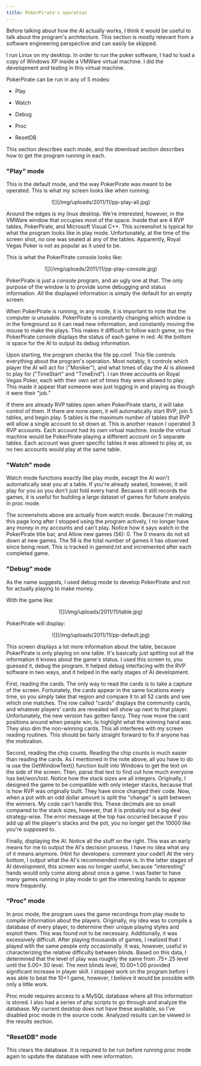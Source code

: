 ```yaml
---
title: PokerPirate's operation
---
```


Before talking about how the AI actually works, I think it would be useful to talk about the program's architecture. This section is mostly relevant from a software engineering perspective and can easily be skipped.

I run Linux on my desktop. In order to run the poker software, I had to load a copy of Windows XP inside a VMWare virtual machine. I did the development and testing in this virtual machine.

PokerPirate can be run in any of 5 modes:



	
  * Play

	
  * Watch

	
  * Debug

	
  * Proc

	
  * ResetDB


This section describes each mode, and the download section describes how to get the program running in each.


### "Play" mode


This is the default mode, and the way PokerPirate was meant to be operated. This is what my screen looks like when running:

<center>
![](/img/uploads/2011/11/pp-play-all.jpg)
</center>

Around the edges is my linux desktop. We're interested, however, in the VMWare window that occupies most of the space. Inside that are 4 RVP tables, PokerPirate, and Microsoft Visual C++. This screenshot is typical for what the program looks like in play mode. Unfortunately, at the time of the screen shot, no one was seated at any of the tables. Apparently, Royal Vegas Poker is not as popular as it used to be.

This is what the PokerPirate console looks like:

<center>
![](/img/uploads/2011/11/pp-play-console.jpg)
</center>

PokerPirate is just a console program, and an ugly one at that. The only purpose of the window is to provide some debugging and status information. All the displayed information is simply the default for an empty screen.

When PokerPirate is running, in any mode, it is important to note that the computer is unusable. PokerPirate is constantly changing which window is in the foreground so it can read new information, and constantly moving the mouse to make the plays. This makes it difficult to follow each game, so the PokerPirate console displays the status of each game in red. At the bottom is space for the AI to output its debug information.

Upon starting, the program checks the file pp.conf. This file controls everything about the program's operation. Most notably, it controls which player the AI will act for ("Moniker"), and what times of day the AI is allowed to play for ("TimeStart" and "TimeEnd"). I ran three accounts on Royal Vegas Poker, each with their own set of times they were allowed to play. This made it appear that someone was just logging in and playing as though it were their "job."

If there are already RVP tables open when PokerPirate starts, it will take control of them. If there are none open, it will automatically start RVP, join 5 tables, and begin play. 5 tables is the maximum number of tables that RVP will allow a single account to sit down at. This is another reason I operated 3 RVP accounts. Each account had its own virtual machine. Inside the virtual machine would be PokerPirate playing a different account on 5 separate tables. Each account was given specific tables it was allowed to play at, so no two accounts would play at the same table.


### "Watch" mode


Watch mode functions exactly like play mode, except the AI won't automatically seat you at a table. If you're already seated, however, it will play for you so you don't just fold every hand. Because it still records the games, it is useful for building a large dataset of games for future analysis in proc mode.

The screenshots above are actually from watch mode. Because I'm making this page long after I stopped using the program actively, I no longer have any money in my accounts and can't play. Notice how it says watch in the PokerPirate title bar, and Allow new games (56): 0. The 0 means do not sit down at new games. The 56 is the total number of games it has observed since being reset. This is tracked in gameid.txt and incremented after each completed game.


### "Debug" mode


As the name suggests, I used debug mode to develop PokerPirate and not for actually playing to make money.

With the game like:

<center>
![](/img/uploads/2011/11/table.jpg)
</center>

PokerPirate will display:

<center>
![](/img/uploads/2011/11/pp-default.jpg)
</center>

This screen displays a lot more information about the table, because PokerPirate is only playing on one table. It's basically just spitting out all the information it knows about the game's status. I used this screen to, you guessed it, debug the program. It helped debug interfacing with the RVP software in two ways, and it helped in the early stages of AI development.

First, reading the cards. The only way to read the cards is to take a capture of the screen. Fortunately, the cards appear in the same locations every time, so you simply take that region and compare it to all 52 cards and see which one matches. The row called "cards" displays the community cards, and whatever players' cards are revealed will show up next to that player. Unfortunately, the new version has gotten fancy. They now move the card positions around when people win, to highlight what the winning hand was. They also dim the non-winning cards. This all interferes with my screen reading routines. This should be fairly straight forward to fix if anyone has the motivation.

Second, reading the chip counts. Reading the chip counts is much easier than reading the cards. As I mentioned in the note above, all you have to do is use the GetWindowText() function built into Windows to get the text on the side of the screen. Then, parse that text to find out how much everyone has bet/won/lost. Notice how the stack sizes are all integers. Originally, I designed the game to be compatible with only integer stacks, because that is how RVP was originally built. They have since changed their code. Now, when a pot with an odd dollar amount is split the "change" is split between the winners. My code can't handle this. These decimals are so small compared to the stack sizes, however, that it is probably not a big deal strategy-wise. The error message at the top has occurred because if you add up all the player's stacks and the pot, you no longer get the 10000 like you're supposed to.

Finally, displaying the AI. Notice all the stuff on the right. This was an early means for me to output the AI's decision process. I have no idea what any of it means anymore. (Hint for developers: comment your code!) At the very bottom, I output what the AI's recommended move is. In the latter stages of AI development, this screen was no longer useful, because "interesting" hands would only come along about once a game. I was faster to have many games running in play mode to get the interesting hands to appear more frequently.


### "Proc" mode


In proc mode, the program uses the game recordings from play mode to compile information about the players. Originally, my idea was to compile a database of every player, to determine their unique playing styles and exploit them. This was found not to be necessary. Additionally, it was excessively difficult. After playing thousands of games, I realized that I played with the same people only occasionally. It was, however, useful in characterizing the relative difficulty between blinds. Based on this data, I determined that the level of play was roughly the same from .75+.25 level until the 5.00+.50 level. The next blinds level, 10.00+1.00 provided significant increase in player skill. I stopped work on the program before I was able to beat the 10+1 game, however, I believe it would be possible with only a little work.

Proc mode requires access to a MySQL database where all this information is stored. I also had a series of php scripts to go through and analyze the database. My current desktop does not have these available, so I've disabled proc mode in the source code. Analyzed results can be viewed in the results section.


### "ResetDB" mode


This clears the database. It is required to be run before running proc mode again to update the database with new information.
